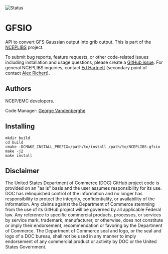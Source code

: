 ![Status](https://github.com/NOAA-EMC/NCEPLIBS-gfsio/workflows/Build%20and%20Test/badge.svg)

# GFSIO

API to convert GFS Gaussian output into grib output. This is part of
the [NCEPLIBS](https://github.com/NOAA-EMC/NCEPLIBS) project.

To submit bug reports, feature requests, or other code-related issues including installation and usage questions, please create a [GitHub issue](https://github.com/NOAA-EMC/NCEPLIBS-gfsio/issues). For general NCEPLIBS inquiries, contact [Ed Hartnett](mailto:edward.hartnett@noaa.gov) (secondary point of contact [Alex Richert](mailto:alexander.richert@noaa.gov)).

## Authors

NCEP/EMC developers.

Code Manager: [George Vandenberghe](mailto:george.vandenberghe@noaa.gov)

## Installing

```
mkdir build
cd build
cmake -DCMAKE_INSTALL_PREFIX=/path/to/install /path/to/NCEPLIBS-gfsio
make -j2
make install
```

## Disclaimer

The United States Department of Commerce (DOC) GitHub project code is
provided on an "as is" basis and the user assumes responsibility for
its use. DOC has relinquished control of the information and no longer
has responsibility to protect the integrity, confidentiality, or
availability of the information. Any claims against the Department of
Commerce stemming from the use of its GitHub project will be governed
by all applicable Federal law. Any reference to specific commercial
products, processes, or services by service mark, trademark,
manufacturer, or otherwise, does not constitute or imply their
endorsement, recommendation or favoring by the Department of
Commerce. The Department of Commerce seal and logo, or the seal and
logo of a DOC bureau, shall not be used in any manner to imply
endorsement of any commercial product or activity by DOC or the United
States Government.
